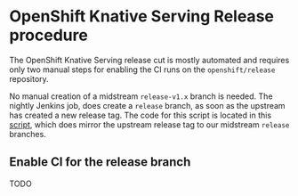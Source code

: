 # OpenShift Knative Serving Release procedure

The OpenShift Knative Serving release cut is mostly automated and requires only two manual steps for enabling the CI runs on the `openshift/release` repository.

No manual creation of a midstream `release-v1.x` branch is needed. The nightly Jenkins job, does create a `release` branch, as soon as the upstream has created a new release tag. The code for this script is located in this [script](./openshift/release/mirror-upstream-branches.sh), which does mirror the upstream release tag to our midstream `release` branches.

## Enable CI for the release branch

TODO
